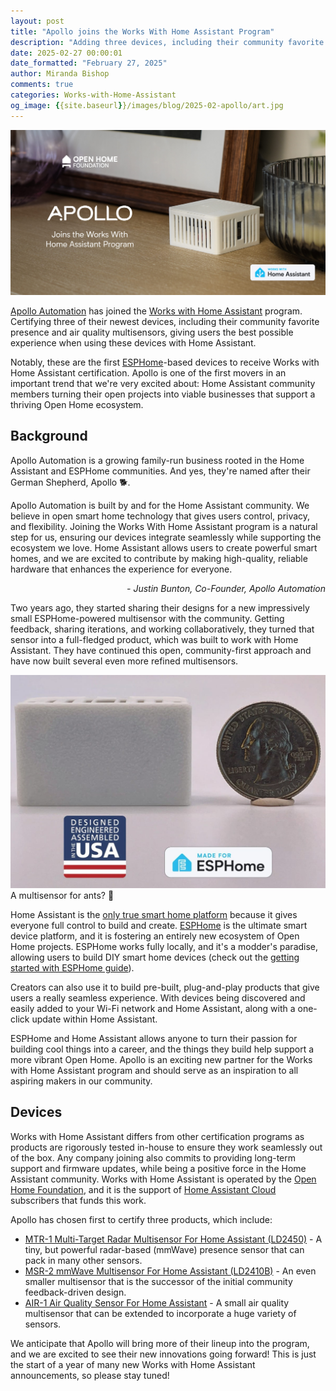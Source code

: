 ```yaml
---
layout: post
title: "Apollo joins the Works With Home Assistant Program"
description: "Adding three devices, including their community favorite presence and air quality multisensors."
date: 2025-02-27 00:00:01
date_formatted: "February 27, 2025"
author: Miranda Bishop
comments: true
categories: Works-with-Home-Assistant
og_image: {{site.baseurl}}/images/blog/2025-02-apollo/art.jpg
---
```


<img src='/images/blog/2025-02-apollo/art.jpg' style='border: 0;box-shadow: none;' alt="Apollo wwha logo">

[Apollo Automation](https://apolloautomation.com/) has joined the [Works with Home Assistant](https://partner.home-assistant.io/) program. Certifying three of their newest devices, including their community favorite presence and air quality multisensors, giving users the best possible experience when using these devices with Home Assistant.

Notably, these are the first [ESPHome](https://esphome.io/index.html)-based devices to receive Works with Home Assistant certification. Apollo is one of the first movers in an important trend that we're very excited about: Home Assistant community members turning their open projects into viable businesses that support a thriving Open Home ecosystem.

<!--more-->

## Background

Apollo Automation is a growing family-run business rooted in the Home Assistant and ESPHome communities. And yes, they're named after their German Shepherd, Apollo 🐕.

<div class="alert">
    <p>Apollo Automation is built by and for the Home Assistant community. We believe in open smart home technology that gives users control, privacy, and flexibility. Joining the Works With Home Assistant program is a natural step for us, ensuring our devices integrate seamlessly while supporting the ecosystem we love. Home Assistant allows users to create powerful smart homes, and we are excited to contribute by making high-quality, reliable hardware that enhances the experience for everyone.</p>
    <em style="text-align: right; display: block;">- Justin Bunton, Co-Founder, Apollo Automation</em>
</div>

Two years ago, they started sharing their designs for a new impressively small ESPHome-powered multisensor with the community. Getting feedback, sharing iterations, and working collaboratively, they turned that sensor into a full-fledged product, which was built to work with Home Assistant. They have continued this open, community-first approach and have now built several even more refined multisensors.

<p class='img'><img src='/images/blog/2025-02-apollo/multisensor.jpg' style='border: 0;box-shadow: none;' alt="Apollo MSR-2 multisensor">
A multisensor for ants? 🐜</p>

Home Assistant is the [only true smart home platform](https://newsletter.openhomefoundation.org/true-platforms-let-you-create/) because it gives everyone full control to build and create. [ESPHome](/integrations/esphome/) is the ultimate smart device platform, and it is fostering an entirely new ecosystem of Open Home projects. ESPHome works fully locally, and it's a modder's paradise, allowing users to build DIY smart home devices (check out the [getting started with ESPHome guide](https://esphome.io/guides/getting_started_hassio.html)).

Creators can also use it to build pre-built, plug-and-play products that give users a really seamless experience. With devices being discovered and easily added to your Wi-Fi network and Home Assistant, along with a one-click update within Home Assistant.

ESPHome and Home Assistant allows anyone to turn their passion for building cool things into a career, and the things they build help support a more vibrant Open Home. Apollo is an exciting new partner for the Works with Home Assistant program and should serve as an inspiration to all aspiring makers in our community.

## Devices
Works with Home Assistant differs from other certification programs as products are rigorously tested in-house to ensure they work seamlessly out of the box. Any company joining also commits to providing long-term support and firmware updates, while being a positive force in the Home Assistant community. Works with Home Assistant is operated by the [Open Home Foundation](https://www.openhomefoundation.org/), and it is the support of [Home Assistant Cloud](/cloud/) subscribers that funds this work.

Apollo has chosen first to certify three products, which include:

- [MTR-1 Multi-Target Radar Multisensor For Home Assistant (LD2450)](https://apolloautomation.com/products/mtr-1) - A tiny, but powerful radar-based (mmWave) presence sensor that can pack in many other sensors.
- [MSR-2 mmWave Multisensor For Home Assistant (LD2410B)](https://apolloautomation.com/products/msr-2) - An even smaller multisensor that is the successor of the initial community feedback-driven design.
- [AIR-1 Air Quality Sensor For Home Assistant](https://apolloautomation.com/products/air-1) - A small air quality multisensor that can be extended to incorporate a huge variety of sensors.

We anticipate that Apollo will bring more of their lineup into the program, and we are excited to see their new innovations going forward! This is just the start of a year of many new Works with Home Assistant announcements, so please stay tuned!
